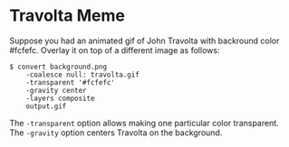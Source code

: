 Travolta Meme
=============

Suppose you had an animated gif of John Travolta with backround color #fcfefc.
Overlay it on top of a different image as follows:

    $ convert background.png
        -coalesce null: travolta.gif
        -transparent '#fcfefc'
        -gravity center
        -layers composite
        output.gif

The `-transparent` option allows making one particular color transparent.
The `-gravity` option centers Travolta on the background.

